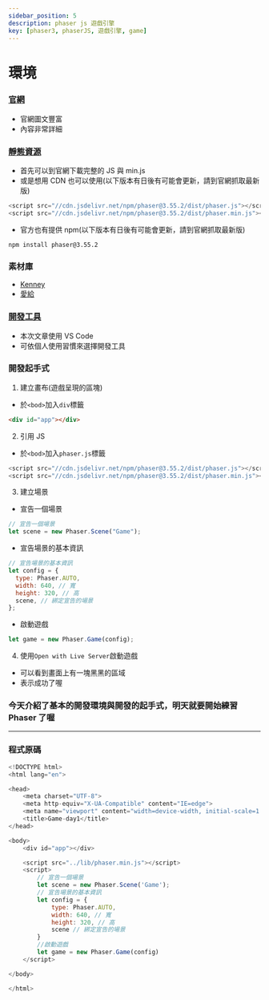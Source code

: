 ```yaml
---
sidebar_position: 5
description: phaser js 遊戲引擎 
key: [phaser3, phaserJS, 遊戲引擎, game]
---
```


# 環境
### [官網](https://phaser.io/)

- 官網圖文豐富
- 內容非常詳細

### [靜態資源](https://phaser.io/download/stable)

- 首先可以到官網下載完整的 JS 與 min.js
- 或是想用 CDN 也可以使用(以下版本有日後有可能會更新，請到官網抓取最新版)

```javascript
<script src="//cdn.jsdelivr.net/npm/phaser@3.55.2/dist/phaser.js"></script>
<script src="//cdn.jsdelivr.net/npm/phaser@3.55.2/dist/phaser.min.js"></script>
```

- 官方也有提供 npm(以下版本有日後有可能會更新，請到官網抓取最新版)

```
npm install phaser@3.55.2
```

### 素材庫

- [Kenney](https://www.kenney.nl/assets)
- [愛給](https://www.aigei.com/)

### [開發工具](https://code.visualstudio.com/)

- 本次文章使用 VS Code
- 可依個人使用習慣來選擇開發工具

### 開發起手式

1. 建立畫布(遊戲呈現的區塊)

- 於`<bod>`加入`div`標籤

```html
<div id="app"></div>
```

2. 引用 JS

- 於`<bod>`加入`phaser.js`標籤

```javascript
<script src="//cdn.jsdelivr.net/npm/phaser@3.55.2/dist/phaser.js"></script>
<script src="//cdn.jsdelivr.net/npm/phaser@3.55.2/dist/phaser.min.js"></script>
```

3. 建立場景

- 宣告一個場景

```javascript
// 宣告一個場景
let scene = new Phaser.Scene("Game");
```

- 宣告場景的基本資訊

```javascript
// 宣告場景的基本資訊
let config = {
  type: Phaser.AUTO,
  width: 640, // 寬
  height: 320, // 高
  scene, // 綁定宣告的場景
};
```

- 啟動遊戲

```javascript
let game = new Phaser.Game(config);
```

4. 使用`Open with Live Server`啟動遊戲

- 可以看到畫面上有一塊黑黑的區域
- 表示成功了喔

### 今天介紹了基本的開發環境與開發的起手式，明天就要開始練習 Phaser 了喔

---

### 程式原碼

```javascript
<!DOCTYPE html>
<html lang="en">

<head>
    <meta charset="UTF-8">
    <meta http-equiv="X-UA-Compatible" content="IE=edge">
    <meta name="viewport" content="width=device-width, initial-scale=1.0">
    <title>Game-day1</title>
</head>

<body>
    <div id="app"></div>

    <script src="../lib/phaser.min.js"></script>
    <script>
        // 宣告一個場景
        let scene = new Phaser.Scene('Game');
        // 宣告場景的基本資訊
        let config = {
            type: Phaser.AUTO,
            width: 640, // 寬
            height: 320, // 高
            scene // 綁定宣告的場景
        }
        //啟動遊戲
        let game = new Phaser.Game(config)
    </script>

</body>

</html>
```
